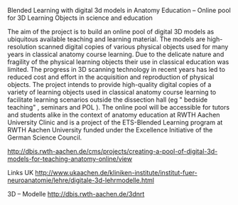 Blended Learning with digital 3d models in Anatomy Education – Online pool for 3D Learning Objects in science and education

The aim of the project is to build an online pool of digital 3D models as ubiquitous available teaching and learning material. The models are high-resolution scanned digital copies of various physical objects used for many years in classical anatomy course learning. Due to the delicate nature and fragility of the physical learning objects their use in classical education was limited. The progress in 3D scanning technology in recent years has led to reduced cost and effort in the acquisition and reproduction of physical objects. The project intends to provide high-quality digital copies of a variety of learning objects used in classical anatomy course learning to facilitate learning scenarios outside the dissection hall (eg " bedside teaching" , seminars and POL ). The online pool will be accessible for tutors and students alike in the context of anatomy education at RWTH Aachen University Clinic and is a project of the ETS-Blended Learning program at RWTH Aachen University funded under the Excellence Initiative of the German Science Council.


http://dbis.rwth-aachen.de/cms/projects/creating-a-pool-of-digital-3d-models-for-teaching-anatomy-online/view

Links UK 
http://www.ukaachen.de/kliniken-institute/institut-fuer-neuroanatomie/lehre/digitale-3d-lehrmodelle.html

3D – Modelle
http://dbis.rwth-aachen.de/3dnrt

